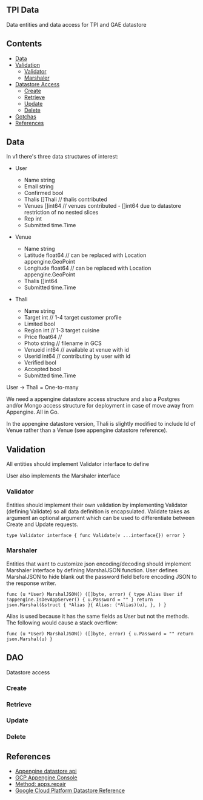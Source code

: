 ##  TPI Data ##
Data entities and data access for TPI and GAE datastore

## Contents     
- [Data](#data)
- [Validation](#validation)
    * [Validator](#validator)
    * [Marshaler](#marshaler)
- [Datastore Access](#dao)
    * [Create](#create)
    * [Retrieve](#retrieve)
    * [Update](#update)
    * [Delete](#delete)
- [Gotchas](#gotchas)
- [References](#references)  


## Data ##
In v1 there's three data structures of interest:

+ User
    + Name string
    + Email string
    + Confirmed bool
    + Thalis []Thali // thalis contributed
    + Venues []int64 // venues contributed - []int64 due to datastore restriction of no nested slices
    + Rep int
    + Submitted time.Time

+ Venue
    + Name string
    + Latitude float64 // can be replaced with Location appengine.GeoPoint
    + Longitude float64 // can be replaced with Location appengine.GeoPoint
    + Thalis []int64
    + Submitted time.Time

+ Thali
    + Name string
    + Target int // 1-4 target customer profile
    + Limited bool
    + Region int // 1-3 target cuisine
    + Price float64 //
    + Photo string // filename in GCS
    + Venueid int64  // available at venue with id
    + Userid int64 // contributing by user with id
    + Verified bool
    + Accepted bool
    + Submitted time.Time

User -> Thali = One-to-many

We need a appengine datastore access structure and also a Postgres and/or Mongo access structure for deployment in case of move away from Appengine. All in Go.

In the appengine datastore version, Thali is slightly modified to include Id of Venue rather than a Venue (see appengine datastore reference). 

## Validation ##

All entities should implement Validator interface to define

User also implements the Marshaler interface

### Validator ###

Entities should implement their own validation by implementing Validator (defining Validate) so all data definition is encapsulated. Validate takes as argument an optional argument which can be used to differentiate between Create and Update requests. 

``type Validator interface {
        func Validate(v ...interface{}) error
}``

### Marshaler ###

Entities that want to customize json encoding/decoding should implement Marshaler interface by defining MarshalJSON function. User defines MarshalJSON to hide blank out the password field before encoding JSON to the response writer. 

``func (u *User) MarshalJSON() ([]byte, error) {
	type Alias User
	if !appengine.IsDevAppServer() {
		u.Password = ""
	}
	return json.Marshal(&struct {
		*Alias
	}{
		Alias: (*Alias)(u),
	},
	)
}``

Alias is used because it has the same fields as User but not the methods. The following would cause a stack overflow:

``func (u *User) MarshalJSON() ([]byte, error) {
        u.Password = ""
	return json.Marshal(u)
}``

## DAO ##

Datastore access 

### Create

### Retrieve

### Update

### Delete 



## References ##
+ [Appengine datastore api](https://godoc.org/google.golang.org/appengine/datastore)
+ [GCP Appengine Console](https://console.cloud.google.com/appengine?project=tpi)
+ [Method: apps.repair](https://cloud.google.com/appengine/docs/admin-api/reference/rest/v1/apps/repair)
+ [Google Cloud Platform Datastore Reference](https://cloud.google.com/appengine/docs/go/datastore/reference)


